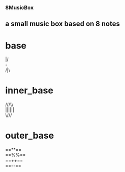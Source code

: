 ### 8MusicBox
## a small music box based on 8 notes
# base
\|/ <br>
_-_ <br>
/|\ <br>
 
# inner_base
///\\\ <br>
|||||| <br>
\\\/// <br>

# outer_base
==**== <br>
==%%== <br>
==++== <br>
==--== <br>
